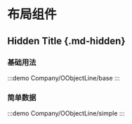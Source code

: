 # 布局组件

## Hidden Title {.md-hidden}

### 基础用法

:::demo
Company/OObjectLine/base
:::

### 简单数据

:::demo
Company/OObjectLine/simple
:::
